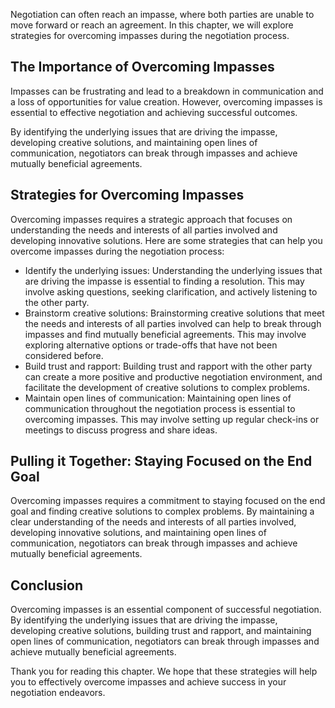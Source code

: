 
Negotiation can often reach an impasse, where both parties are unable to move forward or reach an agreement. In this chapter, we will explore strategies for overcoming impasses during the negotiation process.

The Importance of Overcoming Impasses
-------------------------------------

Impasses can be frustrating and lead to a breakdown in communication and a loss of opportunities for value creation. However, overcoming impasses is essential to effective negotiation and achieving successful outcomes.

By identifying the underlying issues that are driving the impasse, developing creative solutions, and maintaining open lines of communication, negotiators can break through impasses and achieve mutually beneficial agreements.

Strategies for Overcoming Impasses
----------------------------------

Overcoming impasses requires a strategic approach that focuses on understanding the needs and interests of all parties involved and developing innovative solutions. Here are some strategies that can help you overcome impasses during the negotiation process:

* Identify the underlying issues: Understanding the underlying issues that are driving the impasse is essential to finding a resolution. This may involve asking questions, seeking clarification, and actively listening to the other party.
* Brainstorm creative solutions: Brainstorming creative solutions that meet the needs and interests of all parties involved can help to break through impasses and find mutually beneficial agreements. This may involve exploring alternative options or trade-offs that have not been considered before.
* Build trust and rapport: Building trust and rapport with the other party can create a more positive and productive negotiation environment, and facilitate the development of creative solutions to complex problems.
* Maintain open lines of communication: Maintaining open lines of communication throughout the negotiation process is essential to overcoming impasses. This may involve setting up regular check-ins or meetings to discuss progress and share ideas.

Pulling it Together: Staying Focused on the End Goal
----------------------------------------------------

Overcoming impasses requires a commitment to staying focused on the end goal and finding creative solutions to complex problems. By maintaining a clear understanding of the needs and interests of all parties involved, developing innovative solutions, and maintaining open lines of communication, negotiators can break through impasses and achieve mutually beneficial agreements.

Conclusion
----------

Overcoming impasses is an essential component of successful negotiation. By identifying the underlying issues that are driving the impasse, developing creative solutions, building trust and rapport, and maintaining open lines of communication, negotiators can break through impasses and achieve mutually beneficial agreements.

Thank you for reading this chapter. We hope that these strategies will help you to effectively overcome impasses and achieve success in your negotiation endeavors.
